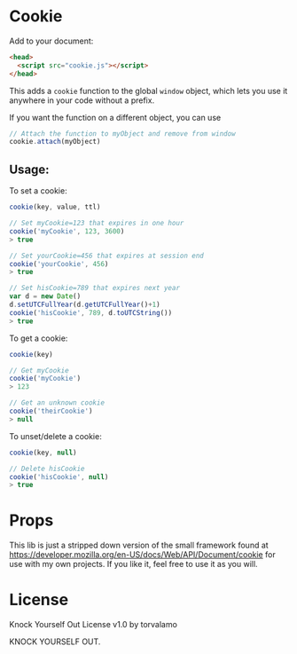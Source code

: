 # Cookie

Add to your document:

```html
<head>
  <script src="cookie.js"></script>
</head>
```

This adds a `cookie` function to the global `window` object, which lets you use it anywhere in your code without a prefix.

If you want the function on a different object, you can use

```js
// Attach the function to myObject and remove from window
cookie.attach(myObject)
```

## Usage:

To set a cookie:

```js
cookie(key, value, ttl)

// Set myCookie=123 that expires in one hour
cookie('myCookie', 123, 3600)
> true

// Set yourCookie=456 that expires at session end
cookie('yourCookie', 456)
> true

// Set hisCookie=789 that expires next year
var d = new Date()
d.setUTCFullYear(d.getUTCFullYear()+1)
cookie('hisCookie', 789, d.toUTCString())
> true
```

To get a cookie:

```js
cookie(key)

// Get myCookie
cookie('myCookie')
> 123

// Get an unknown cookie
cookie('theirCookie')
> null
```

To unset/delete a cookie:

```js
cookie(key, null)

// Delete hisCookie
cookie('hisCookie', null)
> true
```

# Props

This lib is just a stripped down version of the small framework found at https://developer.mozilla.org/en-US/docs/Web/API/Document/cookie for use with my own projects. If you like it, feel free to use it as you will.

# License

Knock Yourself Out License v1.0
by torvalamo

KNOCK YOURSELF OUT.